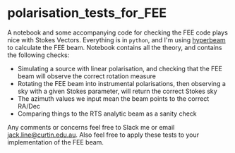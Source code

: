 # polarisation_tests_for_FEE
A notebook and some accompanying code for checking the FEE code plays nice
with Stokes Vectors. Everything is in `python`, and I'm using [hyperbeam](https://pypi.org/project/mwa-hyperbeam/) to calculate the FEE beam. Notebook contains all the theory, and contains the
following checks:

 - Simulating a source with linear polarisation, and checking that the FEE beam will observe the correct rotation measure
 - Rotating the FEE beam into instrumental polarisations, then observing a sky with a given Stokes parameter, will return the correct Stokes sky
 - The azimuth values we input mean the beam points to the correct RA/Dec
 - Comparing things to the RTS analytic beam as a sanity check

Any comments or concerns feel free to Slack me or email jack.line@curtin.edu.au. Also feel free to apply these tests to your implementation of the FEE beam.
